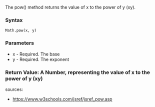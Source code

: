 The pow() method returns the value of x to the power of y (xy).


### Syntax
`Math.pow(x, y)`

### Parameters
- x	- Required. The base
- y	- Required. The exponent

### Return Value:	A Number, representing the value of x to the power of y (xy)


sources:
- https://www.w3schools.com/jsref/jsref_pow.asp